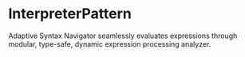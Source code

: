 # InterpreterPattern
Adaptive Syntax Navigator seamlessly evaluates expressions through modular, type-safe, dynamic expression processing analyzer.
